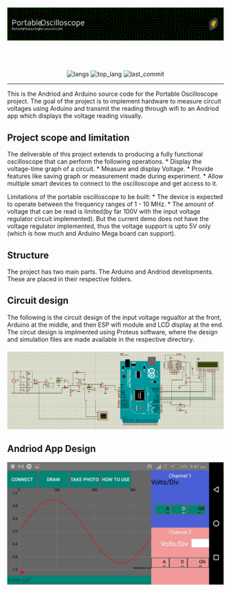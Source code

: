 <h4 align="center"><img src="assets/portable oslo readme header.png" align=center' alt="Banner" /></h4>
<br/> <br/>
<p align="center">
    <img src="https://img.shields.io/github/languages/count/panderior/portable-osclo" alt="langs" />
    <img src="https://img.shields.io/github/languages/top/panderior/portable-osclo" alt="top_lang" />
    <img src="https://img.shields.io/github/last-commit/panderior/portable-osclo" alt="last_commit" />
</p>

---
This is the Andriod and Arduino source code for the Portable Oscilloscope project.
The goal of the project is to implement hardware to measure circuit voltages using Arduino and 
transmit the reading through wifi to an Andriod app which displays the voltage reading visually.

## Project scope and limitation
The deliverable of this project extends to producing a fully functional oscilloscope that can perform the following operations.
    * Display the voltage-time graph of a circuit.
    * Measure and display Voltage.
    * Provide features like saving graph or measurement made during experiment.
    * Allow multiple smart devices to connect to the oscilloscope and get access to it.

Limitations of the portable oscilloscope to be built:
    * The device is expected to operate between the frequency ranges of 1 - 10 MHz.
    * The amount of voltage that can be read is limited(by far 100V with the input voltage regulator circuit implemented). 
        But the current demo does not have the voltage regulator implemented, thus the voltage support is upto 5V only
        (which is how much and Arduino Mega board can support).


## Structure
The project has two main parts. The Arduino and Andriod developments. These are placed in their
respective folders.

## Circuit design
The following is the circuit design of the input voltage regualtor at the front, Arduino at the middle, and then
ESP wifi module and LCD display at the end. The circut design is implmented using Proteus software, where the 
design and simulation files are made available in the respective directory.

<h4 align="center"><img src="assets/Final circuit.png" align=center' alt="Circuit" /></h4>

## Andriod App Design
<h4 align="center"><img src="assets/andriod app1.png" align=center' alt="Circuit" /></h4>